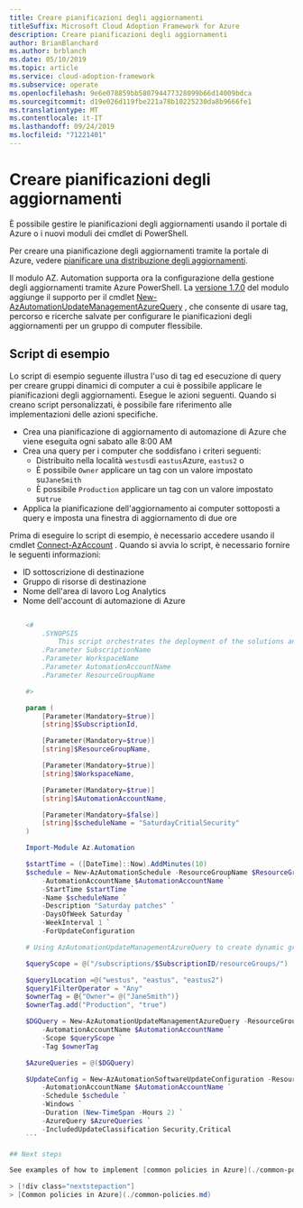 ```yaml
---
title: Creare pianificazioni degli aggiornamenti
titleSuffix: Microsoft Cloud Adoption Framework for Azure
description: Creare pianificazioni degli aggiornamenti
author: BrianBlanchard
ms.author: brblanch
ms.date: 05/10/2019
ms.topic: article
ms.service: cloud-adoption-framework
ms.subservice: operate
ms.openlocfilehash: 9e6e078859bb580794477328099b66d14009bdca
ms.sourcegitcommit: d19e026d119fbe221a78b10225230da8b9666fe1
ms.translationtype: MT
ms.contentlocale: it-IT
ms.lasthandoff: 09/24/2019
ms.locfileid: "71221401"
---
```

# <a name="create-update-schedules"></a>Creare pianificazioni degli aggiornamenti

È possibile gestire le pianificazioni degli aggiornamenti usando il portale di Azure o i nuovi moduli dei cmdlet di PowerShell.

Per creare una pianificazione degli aggiornamenti tramite la portale di Azure, vedere [pianificare una distribuzione degli aggiornamenti](https://docs.microsoft.com/azure/automation/automation-tutorial-update-management#schedule-an-update-deployment).

Il modulo AZ. Automation supporta ora la configurazione della gestione degli aggiornamenti tramite Azure PowerShell. La [versione 1.7.0](https://www.powershellgallery.com/packages/Az/1.7.0) del modulo aggiunge il supporto per il cmdlet [New-AzAutomationUpdateManagementAzureQuery](/powershell/module/az.automation/new-azautomationupdatemanagementazurequery?view=azps-1.7.0) , che consente di usare tag, percorso e ricerche salvate per configurare le pianificazioni degli aggiornamenti per un gruppo di computer flessibile.

## <a name="example-script"></a>Script di esempio

Lo script di esempio seguente illustra l'uso di tag ed esecuzione di query per creare gruppi dinamici di computer a cui è possibile applicare le pianificazioni degli aggiornamenti. Esegue le azioni seguenti. Quando si creano script personalizzati, è possibile fare riferimento alle implementazioni delle azioni specifiche.

- Crea una pianificazione di aggiornamento di automazione di Azure che viene eseguita ogni sabato alle 8:00 AM
- Crea una query per i computer che soddisfano i criteri seguenti:
  - Distribuito nella località `westus`di `eastus`Azure, `eastus2` o
  - È possibile `Owner` applicare un tag con un valore impostato su`JaneSmith`
  - È possibile `Production` applicare un tag con un valore impostato su`true`
- Applica la pianificazione dell'aggiornamento ai computer sottoposti a query e imposta una finestra di aggiornamento di due ore

Prima di eseguire lo script di esempio, è necessario accedere usando il cmdlet [Connect-AzAccount](https://docs.microsoft.com/powershell/module/az.accounts/connect-azaccount?view=azps-2.1.0) . Quando si avvia lo script, è necessario fornire le seguenti informazioni:

- ID sottoscrizione di destinazione
- Gruppo di risorse di destinazione
- Nome dell'area di lavoro Log Analytics
- Nome dell'account di automazione di Azure

```powershell

    <#
        .SYNOPSIS
            This script orchestrates the deployment of the solutions and the agents.
        .Parameter SubscriptionName
        .Parameter WorkspaceName
        .Parameter AutomationAccountName
        .Parameter ResourceGroupName

    #>

    param (
        [Parameter(Mandatory=$true)]
        [string]$SubscriptionId,

        [Parameter(Mandatory=$true)]
        [string]$ResourceGroupName,

        [Parameter(Mandatory=$true)]
        [string]$WorkspaceName,

        [Parameter(Mandatory=$true)]
        [string]$AutomationAccountName,

        [Parameter(Mandatory=$false)]
        [string]$scheduleName = "SaturdayCritialSecurity"
    )

    Import-Module Az.Automation

    $startTime = ([DateTime]::Now).AddMinutes(10)
    $schedule = New-AzAutomationSchedule -ResourceGroupName $ResourceGroupName `
        -AutomationAccountName $AutomationAccountName `
        -StartTime $startTime `
        -Name $scheduleName `
        -Description "Saturday patches" `
        -DaysOfWeek Saturday `
        -WeekInterval 1 `
        -ForUpdateConfiguration

    # Using AzAutomationUpdateManagementAzureQuery to create dynamic groups.

    $queryScope = @("/subscriptions/$SubscriptionID/resourceGroups/")

    $query1Location =@("westus", "eastus", "eastus2")
    $query1FilterOperator = "Any"
    $ownerTag = @{"Owner"= @("JaneSmith")}
    $ownerTag.add("Production", "true")

    $DGQuery = New-AzAutomationUpdateManagementAzureQuery -ResourceGroupName $ResourceGroupName `
        -AutomationAccountName $AutomationAccountName `
        -Scope $queryScope `
        -Tag $ownerTag

    $AzureQueries = @($DGQuery)

    $UpdateConfig = New-AzAutomationSoftwareUpdateConfiguration -ResourceGroupName $ResourceGroupName `
        -AutomationAccountName $AutomationAccountName `
        -Schedule $schedule `
        -Windows `
        -Duration (New-TimeSpan -Hours 2) `
        -AzureQuery $AzureQueries `
        -IncludedUpdateClassification Security,Critical
    ```

## Next steps

See examples of how to implement [common policies in Azure](./common-policies.md) that can help manage your servers.

> [!div class="nextstepaction"]
> [Common policies in Azure](./common-policies.md)
